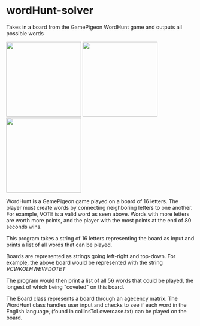 # wordHunt-solver
Takes in a board from the GamePigeon WordHunt game and outputs all possible words

<p float="left">
  <img src="https://user-images.githubusercontent.com/102486685/160310824-3c3cac65-1d04-40e9-a0d9-3ab20447f192.jpeg" height="200">
  <img src="https://user-images.githubusercontent.com/102486685/160310827-a91eedd2-7a23-48cf-8a3e-8eed44919c92.jpg" height="200">
  <img src="https://user-images.githubusercontent.com/102486685/160310829-ef4203f6-a46d-4d33-be5e-ebc7eba4e463.jpeg" height="200">
</p>

WordHunt is a GamePigeon game played on a board of 16 letters. The player must create words by connecting neighboring letters to one another. For example, VOTE is a valid word as seen above. Words with more letters are worth more points, and the player with the most points at the end of 80 seconds wins. 

This program takes a string of 16 letters representing the board as input and prints a list of all words that can be played.

Boards are represented as strings going left-right and top-down. For example, the above board would be represented with the string *VCWKOLHWEVFDOTET*

The program would then print a list of all 56 words that could be played, the longest of which being "coveted" on this board.

The Board class represents a board through an agecency matrix. The WordHunt class handles user input and checks to see if each word in the English language, (found in collinsToLowercase.txt) can be played on the board.
